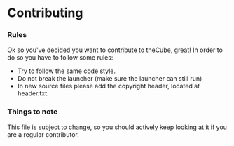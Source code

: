Contributing
=======================

### Rules
Ok so you've decided you want to contribute to theCube, great! In order to do so you have to follow some rules:

* Try to follow the same code style.
* Do not break the launcher (make sure the launcher can still run)
* In new source files please add the copyright header, located at header.txt.

### Things to note
This file is subject to change, so you should actively keep looking at it if you are a regular contributor.
    